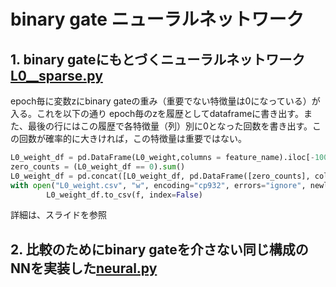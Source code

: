 # binary gate ニューラルネットワーク

## 1. binary gateにもとづくニューラルネットワーク[L0__sparse.py](L0__sparse.py)
epoch毎に変数zにbinary gateの重み（重要でない特徴量は0になっている）が入る。これを以下の通り
epoch毎のzを履歴としてdataframeに書き出す。また、最後の行にはこの履歴で各特徴量（列）別に0となった回数を書き出す。この回数が確率的に大きければ，この特徴量は重要ではない。
```python
L0_weight_df = pd.DataFrame(L0_weight,columns = feature_name).iloc[-100:,:]
zero_counts = (L0_weight_df == 0).sum()
L0_weight_df = pd.concat([L0_weight_df, pd.DataFrame([zero_counts], columns=df.columns)], ignore_index=True)
with open("L0_weight.csv", "w", encoding="cp932", errors="ignore", newline="") as f:
        L0_weight_df.to_csv(f, index=False)
```
詳細は、スライドを参照
## 2. 比較のためにbinary gateを介さない同じ構成のNNを実装した[neural.py](neural.py)